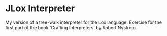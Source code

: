 
# JLox Interpreter

My version of a tree-walk interpreter for the Lox language. Exercise for the
first part of the book 'Crafting Interpreters' by Robert Nystrom.
